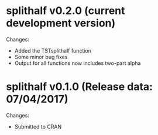 
<!-- NEWS.md is generated from NEWS.Rmd. Please edit that file -->
splithalf v0.2.0 (current development version)
==============================================

Changes:

-   Added the TSTsplithalf function
-   Some minor bug fixes
-   Output for all functions now includes two-part alpha

splithalf v0.1.0 (Release data: 07/04/2017)
===========================================

Changes:

-   Submitted to CRAN

